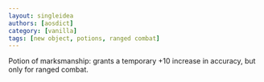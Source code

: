 ```yaml
---
layout: singleidea
authors: [aosdict]
category: [vanilla]
tags: [new object, potions, ranged combat]
---
```

Potion of marksmanship: grants a temporary +10 increase in accuracy, but only for ranged combat.
